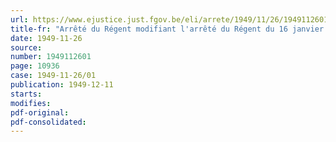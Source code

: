 ```yaml
---
url: https://www.ejustice.just.fgov.be/eli/arrete/1949/11/26/1949112601/justel
title-fr: "Arrêté du Régent modifiant l'arrêté du Régent du 16 janvier 1945, concernant le fonctionnement de l'Office national de Sécurité sociale"
date: 1949-11-26
source:
number: 1949112601
page: 10936
case: 1949-11-26/01
publication: 1949-12-11
starts:
modifies:
pdf-original:
pdf-consolidated:
---
```


